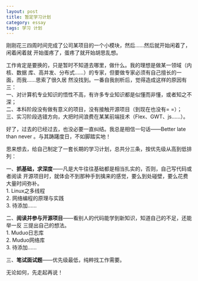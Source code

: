 ```yaml
---
layout: post
title: 暂定学习计划
category: essay
tags: 学习 计划
---
```


刚刚花三四周时间完成了公司某项目的一个小模块，然后……然后就开始闲着了，闲着闲着就
开始蛋疼了，蛋疼了就开始胡思乱想。

工作肯定是要换的，只是暂时不知道去哪里，做什么。我的理想是做某一领域（内核、数据
库、高并发、分布式……）的专家，但要做专家必须有自己擅长的一面，而我……思索了很久居
然没找到。一番自我剖析后，觉得造成这样的原因有三：  
一、对计算机专业知识的悟性不高，有许多专业知识都是似懂而非懂，或者知之不深；  
二、本科阶段没有做有意义的项目，没有接触开源项目（到现在也没有= =）；  
三、实习阶段选错方向，大把时间浪费在某某前端技术（Flex、GWT、js……）。

好了，过去的已经过去，也没必要一直纠结。我总是相信一句话——Better late than never
。与其踌躇度日，不如脚踏实地！

思来想去，给自己制定了一套长期的学习计划，总共分三条，按优先级从高到低排列：

一、**抓基础，求深度**——凡是大牛往往基础都是相当扎实的，否则，自己写代码或者阅读
开源项目时，就体会不到那种手到擒来的感觉，要么到处碰壁，要么花费大量时间弥补。  
1\. Linux之多线程  
2\. 网络编程的原理与实践  
3\. 待添加……

二、**阅读并参与开源项目**——看别人的代码能学到新知识，知道自己的不足，还能举一反
三提出自己的想法。  
1\. Muduo日志库  
2\. Muduo网络库  
3\. 待添加……

三、**笔试面试题**——优先级最低，纯粹找工作需要。

无论如何，先走起再说！
